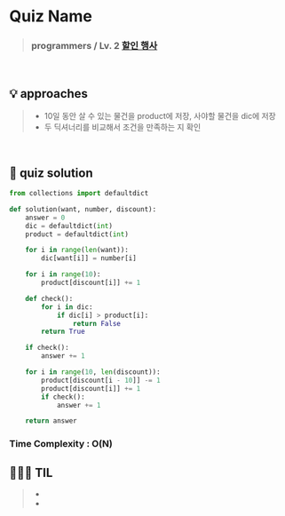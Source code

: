 # Quiz Name
> ### programmers / Lv. 2 <a href = "https://school.programmers.co.kr/learn/courses/30/lessons/131127"> 할인 행사 </a>

<br>

## 💡 approaches
>  - 10일 동안 살 수 있는 물건을 product에 저장, 사야할 물건을 dic에 저장
>  - 두 딕셔너리를 비교해서 조건을 만족하는 지 확인

<br>

## 🔑 quiz solution

```py
from collections import defaultdict

def solution(want, number, discount):
    answer = 0
    dic = defaultdict(int)
    product = defaultdict(int)

    for i in range(len(want)):
        dic[want[i]] = number[i]

    for i in range(10):
        product[discount[i]] += 1

    def check():
        for i in dic:
            if dic[i] > product[i]:
                return False
        return True

    if check():
        answer += 1

    for i in range(10, len(discount)):
        product[discount[i - 10]] -= 1
        product[discount[i]] += 1
        if check():
            answer += 1

    return answer
```
### Time Complexity : O(N)
## 👩🏻‍🏫 TIL
>  -
>  -
